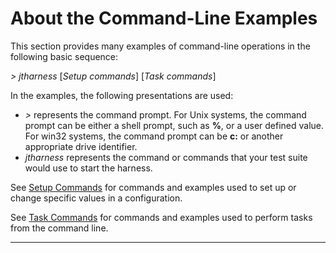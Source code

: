 <!---
  $Id$

  Copyright (c) 2001, 2024, Oracle and/or its affiliates. All rights reserved.
  DO NOT ALTER OR REMOVE COPYRIGHT NOTICES OR THIS FILE HEADER.

  This code is free software; you can redistribute it and/or modify it
  under the terms of the GNU General Public License version 2 only, as
  published by the Free Software Foundation.  Oracle designates this
  particular file as subject to the "Classpath" exception as provided
  by Oracle in the LICENSE file that accompanied this code.

  This code is distributed in the hope that it will be useful, but WITHOUT
  ANY WARRANTY; without even the implied warranty of MERCHANTABILITY or
  FITNESS FOR A PARTICULAR PURPOSE.  See the GNU General Public License
  version 2 for more details (a copy is included in the LICENSE file that
  accompanied this code).

  You should have received a copy of the GNU General Public License version
  2 along with this work; if not, write to the Free Software Foundation,
  Inc., 51 Franklin St, Fifth Floor, Boston, MA 02110-1301 USA.

  Please contact Oracle, 500 Oracle Parkway, Redwood Shores, CA 94065 USA
  or visit www.oracle.com if you need additional information or have any
  questions.
-->

# About the Command-Line Examples

This section provides many examples of command-line operations in the following basic sequence:

*\> jtharness* \[*Setup commands*\] \[*Task commands*\]

In the examples, the following presentations are used:

-   *\>* represents the command prompt. For Unix systems, the command prompt can be either a shell
    prompt, such as **%**, or a user defined value. For win32 systems, the command prompt can be
    **c:** or another appropriate drive identifier.
-   *jtharness* represents the command or commands that your test suite would use to start the
    harness.

See [Setup Commands](setupCommands.html) for commands and examples used to set up or change specific
values in a configuration.

See [Task Commands](taskCommands.html) for commands and examples used to perform tasks from the
command line.

----------------------------------------------------------------------------------------------------

